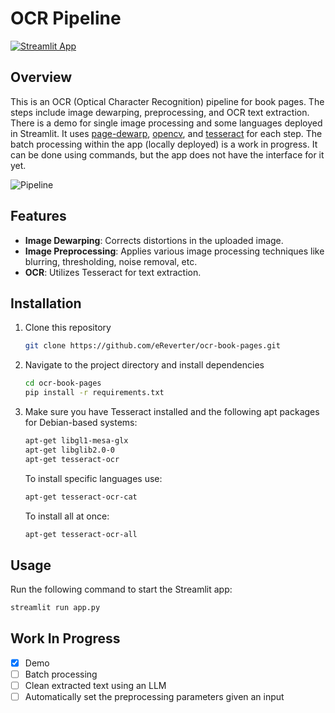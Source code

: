 # OCR Pipeline

[![Streamlit App](https://img.shields.io/badge/Streamlit-App-blue?style=for-the-badge&logo=Streamlit)](https://ocr-book-pages.streamlit.app/)                                        

## Overview

This is an OCR (Optical Character Recognition) pipeline for book pages. The steps include image dewarping, preprocessing, and OCR text extraction. There is a demo for single image processing and some languages deployed in Streamlit. It uses [page-dewarp](https://github.com/lmmx/page-dewarp), [opencv](https://github.com/opencv/opencv), and [tesseract](https://github.com/tesseract-ocr/tesseract) for each step. The batch processing within the app (locally deployed) is a work in progress. It can be done using commands, but the app does not have the interface for it yet.

![Pipeline](https://github.com/eReverter/ocr-book-pages/images/pipeline.png)

## Features

- **Image Dewarping**: Corrects distortions in the uploaded image.
- **Image Preprocessing**: Applies various image processing techniques like blurring, thresholding, noise removal, etc.
- **OCR**: Utilizes Tesseract for text extraction.

## Installation

1. Clone this repository
    ```bash
    git clone https://github.com/eReverter/ocr-book-pages.git
    ```

2. Navigate to the project directory and install dependencies
    ```bash
    cd ocr-book-pages
    pip install -r requirements.txt
    ```

3. Make sure you have Tesseract installed and the following apt packages for Debian-based systems:

    ```bash
    apt-get libgl1-mesa-glx
    apt-get libglib2.0-0
    apt-get tesseract-ocr
    ```

   To install specific languages use:
   ```bash
   apt-get tesseract-ocr-cat
   ```
   To install all at once:
   ```bash
   apt-get tesseract-ocr-all
   ```
   
## Usage

Run the following command to start the Streamlit app:
```bash
streamlit run app.py
```

## Work In Progress
- [x] Demo
- [ ] Batch processing
- [ ] Clean extracted text using an LLM
- [ ] Automatically set the preprocessing parameters given an input
